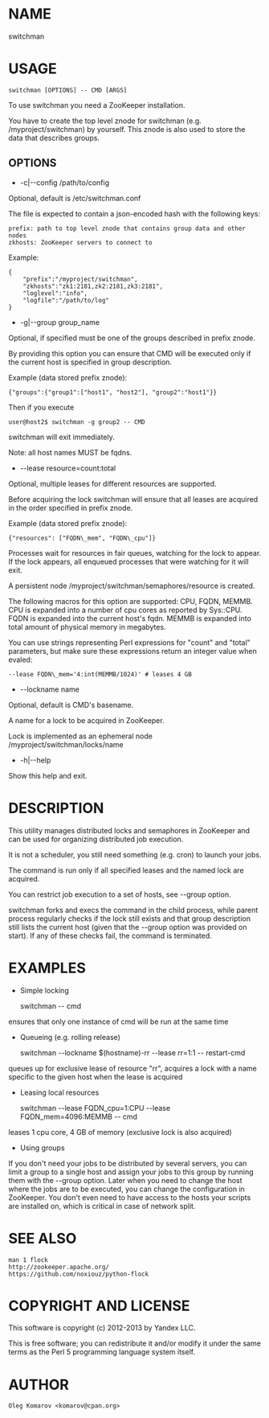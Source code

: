 # NAME

switchman

# USAGE

    switchman [OPTIONS] -- CMD [ARGS]

To use switchman you need a ZooKeeper installation.

You have to create the top level znode for switchman (e.g. /myproject/switchman)
by yourself.
This znode is also used to store the data that describes groups.

## OPTIONS

- -c|--config /path/to/config

Optional, default is /etc/switchman.conf

The file is expected to contain a json-encoded hash with the following keys:

    prefix: path to top level znode that contains group data and other nodes
    zkhosts: ZooKeeper servers to connect to

Example:

    {
        "prefix":"/myproject/switchman",
        "zkhosts":"zk1:2181,zk2:2181,zk3:2181",
        "loglevel":"info",
        "logfile":"/path/to/log"
    }

- -g|--group group\_name

Optional, if specified must be one of the groups described in prefix znode.

By providing this option you can ensure that CMD will be executed only if
the current host is specified in group description.

Example (data stored prefix znode):

    {"groups":{"group1":["host1", "host2"], "group2":"host1"}}

Then if you execute
    

    user@host2$ switchman -g group2 -- CMD

switchman will exit immediately.

Note: all host names MUST be fqdns.

- --lease resource=count:total

Optional, multiple leases for different resources are supported.

Before acquiring the lock switchman will ensure that all leases are acquired in
the order specified in prefix znode.

Example (data stored prefix znode):

    {"resources": ["FQDN\_mem", "FQDN\_cpu"]}

Processes wait for resources in fair queues, watching for the lock to appear.
If the lock appears, all enqueued processes that were watching for it will exit.

A persistent node /myproject/switchman/semaphores/resource is created.

The following macros for this option are supported: CPU, FQDN, MEMMB.
CPU is expanded into a number of cpu cores as reported by Sys::CPU.
FQDN is expanded into the current host's fqdn.
MEMMB is expanded into total amount of physical memory in megabytes.

You can use strings representing Perl expressions for "count" and "total"
parameters, but make sure these expressions return an integer value when evaled:

    --lease FQDN\_mem='4:int(MEMMB/1024)' # leases 4 GB

- --lockname name

Optional, default is CMD's basename.

A name for a lock to be acquired in ZooKeeper.

Lock is implemented as an ephemeral node /myproject/switchman/locks/name

- -h|--help

Show this help and exit.

# DESCRIPTION

This utility manages distributed locks and semaphores in ZooKeeper and can be
used for organizing distributed job execution.

It is not a scheduler, you still need something (e.g. cron) to launch your jobs.

The command is run only if all specified leases and the named lock are acquired.

You can restrict job execution to a set of hosts, see --group option.

switchman forks and execs the command in the child process, while parent process
regularly checks if the lock still exists and that group description still lists
the current host (given that the --group option was provided on start).
If any of these checks fail, the command is terminated.

# EXAMPLES

- Simple locking

    switchman -- cmd

ensures that only one instance of cmd will be run at the same time

- Queueing (e.g. rolling release)

    switchman --lockname $(hostname)-rr --lease rr=1:1 -- restart-cmd

queues up for exclusive lease of resource "rr", acquires a lock with a name
specific to the given host when the lease is acquired

- Leasing local resources

    switchman --lease FQDN\_cpu=1:CPU --lease FQDN\_mem=4096:MEMMB -- cmd

leases 1 cpu core, 4 GB of memory (exclusive lock is also acquired)

- Using groups

If you don't need your jobs to be distributed by several servers, you can limit
a group to a single host and assign your jobs to this group by running them with
the --group option.
Later when you need to change the host where the jobs are to be executed, you
can change the configuration in ZooKeeper.
You don't even need to have access to the hosts your scripts are installed on,
which is critical in case of network split.

# SEE ALSO

    man 1 flock
    http://zookeeper.apache.org/
    https://github.com/noxiouz/python-flock

# COPYRIGHT AND LICENSE

This software is copyright (c) 2012-2013 by Yandex LLC.

This is free software; you can redistribute it and/or modify it under
the same terms as the Perl 5 programming language system itself.

# AUTHOR

    Oleg Komarov <komarov@cpan.org>